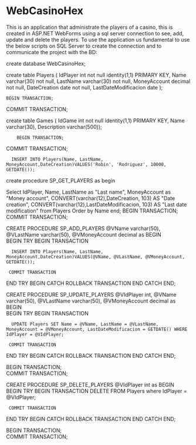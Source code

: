 # WebCasinoHex
This is an application that administrate the players of a casino, this is created in ASP.NET WebForms using a sql server connection to see, add, update and delete the players.  To use the application us fundamental to use the below scripts on SQL Server to create the connection and to communicate the project with the BD:  


create database WebCasinoHex;

create table Players	(
    IdPlayer int not null identity(1,1) PRIMARY KEY,
    Name varchar(30) not null,
    LastName varchar(30) not null,
    MoneyAccount decimal not null,
	DateCreation date not null,
	LastDateModificacion date
	);

	BEGIN TRANSACTION;   
COMMIT TRANSACTION;   

create table Games	(
    IdGame int not null identity(1,1) PRIMARY KEY,
    Name varchar(30),
    Description varchar(500));

		BEGIN TRANSACTION;   
COMMIT TRANSACTION;   


      INSERT INTO Players(Name, LastName, MoneyAccount,DateCreation)VALUES('Robin', 'Rodriguez', 10000, GETDATE());

create procedure SP_GET_PLAYERS
as
begin

Select IdPlayer, Name, LastName as "Last name", MoneyAccount as "Money account", CONVERT(varchar(12),DateCreation, 103) AS "Date creation",  CONVERT(varchar(12),LastDateModificacion, 103) AS "Last date modification"
 from Players Order by Name
end;
BEGIN TRANSACTION;   
COMMIT TRANSACTION;



CREATE PROCEDURE SP_ADD_PLAYERS
 @VName varchar(50),
 @VLastName varchar(50), 
 @VMoneyAccount decimal
as BEGIN  
BEGIN TRY
     BEGIN TRANSACTION
          
      INSERT INTO Players(Name, LastName, MoneyAccount,DateCreation)VALUES(@VName, @VLastName, @VMoneyAccount, GETDATE());

     COMMIT TRANSACTION
END TRY
BEGIN CATCH
     ROLLBACK TRANSACTION
END CATCH
END;


CREATE PROCEDURE SP_UPDATE_PLAYERS
 @VIdPlayer int,
 @VName varchar(50),
 @VLastName varchar(50), 
 @VMoneyAccount decimal
as BEGIN  
BEGIN TRY
     BEGIN TRANSACTION
          
      UPDATE Players SET Name = @VName, LastName = @VLastName, MoneyAccount = @VMoneyAccount, LastDateModificacion = GETDATE() WHERE IdPlayer = @VIdPlayer;

     COMMIT TRANSACTION
END TRY
BEGIN CATCH
     ROLLBACK TRANSACTION
END CATCH
END;



BEGIN TRANSACTION;   
COMMIT TRANSACTION;



CREATE PROCEDURE SP_DELETE_PLAYERS
 @VIdPlayer int
as BEGIN  
BEGIN TRY
     BEGIN TRANSACTION
          DELETE FROM Players where IdPlayer = @VIdPlayer;

     COMMIT TRANSACTION
END TRY
BEGIN CATCH
     ROLLBACK TRANSACTION
END CATCH
END;

BEGIN TRANSACTION;   
COMMIT TRANSACTION;
